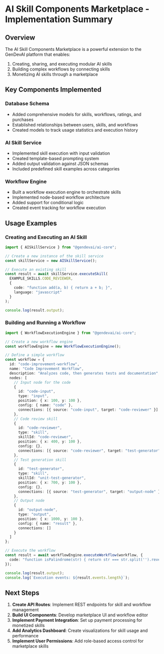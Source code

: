 # AI Skill Components Marketplace - Implementation Summary

## Overview

The AI Skill Components Marketplace is a powerful extension to the GenDevAI platform that enables:

1. Creating, sharing, and executing modular AI skills
2. Building complex workflows by connecting skills
3. Monetizing AI skills through a marketplace

## Key Components Implemented

### Database Schema
- Added comprehensive models for skills, workflows, ratings, and purchases
- Established relationships between users, skills, and workflows
- Created models to track usage statistics and execution history

### AI Skill Service
- Implemented skill execution with input validation
- Created template-based prompting system
- Added output validation against JSON schemas
- Included predefined skill examples across categories

### Workflow Engine
- Built a workflow execution engine to orchestrate skills
- Implemented node-based workflow architecture
- Added support for conditional logic
- Created event tracking for workflow execution

## Usage Examples

### Creating and Executing an AI Skill

```typescript
import { AISkillService } from "@gendevai/ai-core";

// Create a new instance of the skill service
const skillService = new AISkillService();

// Execute an existing skill
const result = await skillService.executeSkill(
  EXAMPLE_SKILLS.CODE_REVIEWER,
  {
    code: "function add(a, b) { return a + b; }",
    language: "javascript"
  }
);

console.log(result.output);
```

### Building and Running a Workflow

```typescript
import { WorkflowExecutionEngine } from "@gendevai/ai-core";

// Create a new workflow engine
const workflowEngine = new WorkflowExecutionEngine();

// Define a simple workflow
const workflow = {
  id: "code-improvement-workflow",
  name: "Code Improvement Workflow",
  description: "Analyzes code, then generates tests and documentation",
  nodes: [
    // Input node for the code
    {
      id: "code-input",
      type: "input",
      position: { x: 100, y: 100 },
      config: { name: "code" },
      connections: [{ source: "code-input", target: "code-reviewer" }]
    },
    // Code review skill
    {
      id: "code-reviewer",
      type: "skill",
      skillId: "code-reviewer",
      position: { x: 400, y: 100 },
      config: {},
      connections: [{ source: "code-reviewer", target: "test-generator" }]
    },
    // Test generation skill
    {
      id: "test-generator",
      type: "skill",
      skillId: "unit-test-generator",
      position: { x: 700, y: 100 },
      config: {},
      connections: [{ source: "test-generator", target: "output-node" }]
    },
    // Output node
    {
      id: "output-node",
      type: "output",
      position: { x: 1000, y: 100 },
      config: { name: "result" },
      connections: []
    }
  ]
};

// Execute the workflow
const result = await workflowEngine.executeWorkflow(workflow, {
  code: "function isPalindrome(str) { return str === str.split('').reverse().join(''); }"
});

console.log(result.output);
console.log(`Execution events: ${result.events.length}`);
```

## Next Steps

1. **Create API Routes**: Implement REST endpoints for skill and workflow management
2. **Build UI Components**: Develop marketplace UI and workflow editor
3. **Implement Payment Integration**: Set up payment processing for monetized skills
4. **Add Analytics Dashboard**: Create visualizations for skill usage and performance
5. **Implement User Permissions**: Add role-based access control for marketplace skills
